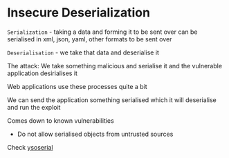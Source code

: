 # Insecure Deserialization

`Serialization` - taking a data and forming it to be sent over 
can be serialised in xml, json, yaml, other formats to be sent over

`Deserialisation` - we take that data and deserialise it

The attack: We take something malicious and serialise it and the vulnerable application desirialises it

Web applications use these processes quite a bit

We can send the application something serialised which it will deserialise and run the exploit

Comes down to known vulnerabilities

- Do not allow serialised objects from untrusted sources

Check [ysoserial](https://github.com/frohoff/ysoserial)
